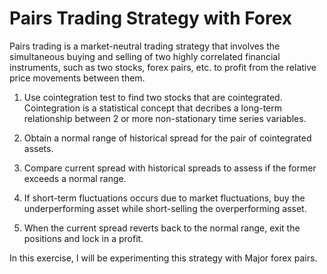 # Pairs Trading Strategy with Forex
Pairs trading is a market-neutral trading strategy that involves the simultaneous buying and selling of two highly correlated financial instruments, such as two stocks, forex pairs, etc. to profit from the relative price movements between them.

1. Use cointegration test to find two stocks that are cointegrated. Cointegration is a statistical concept that decribes a long-term relationship between 2 or more non-stationary time series variables.

2. Obtain a normal range of historical spread for the pair of cointegrated assets.

3. Compare current spread with historical spreads to assess if the former exceeds a normal range.

4. If short-term fluctuations occurs due to market fluctuations, buy the underperforming asset while short-selling the overperforming asset.

5. When the current spread reverts back to the normal range, exit the positions and lock in a profit.

In this exercise, I will be experimenting this strategy with Major forex pairs.
